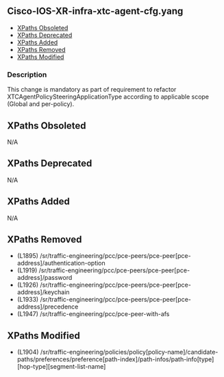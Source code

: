 ## Cisco-IOS-XR-infra-xtc-agent-cfg.yang

- [XPaths Obsoleted](#xpaths-obsoleted)
- [XPaths Deprecated](#xpaths-deprecated)
- [XPaths Added](#xpaths-added)
- [XPaths Removed](#xpaths-removed)
- [XPaths Modified](#xpaths-modified)

### Description

This change is mandatory as part of requirement to refactor XTCAgentPolicySteeringApplicationType according to applicable scope (Global and per-policy).

## XPaths Obsoleted

N/A

## XPaths Deprecated

N/A

## XPaths Added

N/A

## XPaths Removed

- (L1895)	/sr/traffic-engineering/pcc/pce-peers/pce-peer[pce-address]/authentication-option
- (L1919)	/sr/traffic-engineering/pcc/pce-peers/pce-peer[pce-address]/password
- (L1926)	/sr/traffic-engineering/pcc/pce-peers/pce-peer[pce-address]/keychain
- (L1933)	/sr/traffic-engineering/pcc/pce-peers/pce-peer[pce-address]/precedence
- (L1947)	/sr/traffic-engineering/pcc/pce-peer-with-afs

## XPaths Modified

- (L1904)	/sr/traffic-engineering/policies/policy[policy-name]/candidate-paths/preferences/preference[path-index]/path-infos/path-info[type][hop-type][segment-list-name]

